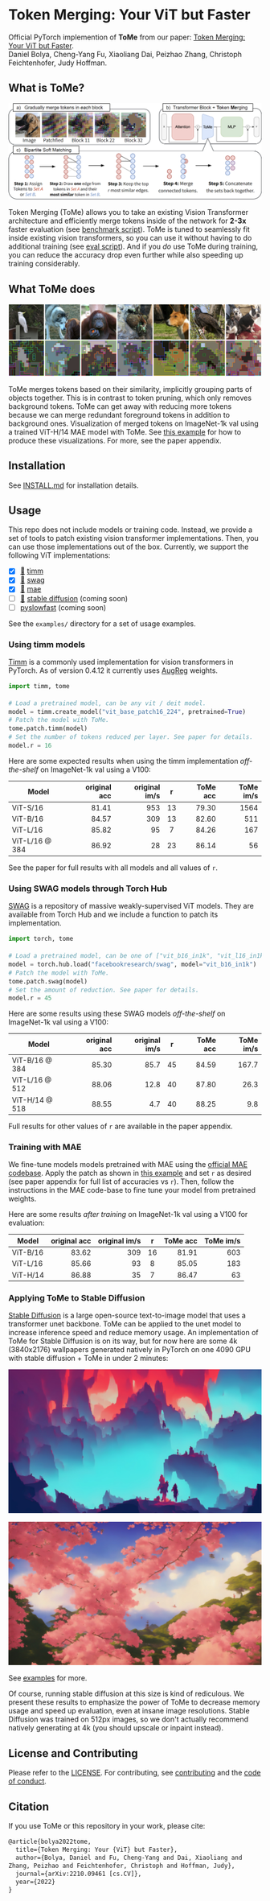 # Token Merging: Your ViT but Faster

Official PyTorch implemention of **ToMe** from our paper: [Token Merging: Your ViT but Faster](https://arxiv.org/abs/2210.09461).  
Daniel Bolya, Cheng-Yang Fu, Xiaoliang Dai, Peizhao Zhang, Christoph Feichtenhofer, Judy Hoffman.

## What is ToMe?
![ToMe Concept Figure](examples/images/concept_figure.png)

Token Merging (ToMe) allows you to take an existing Vision Transformer architecture and efficiently merge tokens inside of the network for **2-3x** faster evaluation (see [benchmark script](examples/1_benchmark_timm.ipynb)). ToMe is tuned to seamlessly fit inside existing vision transformers, so you can use it without having to do additional training (see [eval script](examples/0_validation_timm.ipynb)). And if you *do* use ToMe during training, you can reduce the accuracy drop even further while also speeding up training considerably.

## What ToMe does

![ToMe Visualization](examples/images/image_vis.png)

ToMe merges tokens based on their similarity, implicitly grouping parts of objects together. This is in contrast to token pruning, which only removes background tokens. ToMe can get away with reducing more tokens because we can merge redundant foreground tokens in addition to background ones. Visualization of merged tokens on ImageNet-1k val using a trained ViT-H/14 MAE model with ToMe. See [this example](examples/2_visualization_timm.ipynb) for how to produce these visualizations. For more, see the paper appendix.


## Installation
See [INSTALL.md](INSTALL.md) for installation details.


## Usage

This repo does not include models or training code. Instead, we provide a set of tools to patch existing vision transformer implementations. Then, you can use those implementations out of the box. Currently, we support the following ViT implementations:
 - [x] [🔗](#using-timm-models) [timm](https://github.com/rwightman/pytorch-image-models)
 - [x] [🔗](#using-swag-models-through-torch-hub) [swag](https://github.com/facebookresearch/SWAG)
 - [x] [🔗](#training-with-mae) [mae](https://github.com/facebookresearch/mae)
 - [ ] [🔗](#applying-tome-to-stable-diffusion) [stable diffusion](https://github.com/CompVis/stable-diffusion) (coming soon)
 - [ ] [pyslowfast](https://github.com/facebookresearch/SlowFast) (coming soon)

See the `examples/` directory for a set of usage examples.

### Using timm models

[Timm](https://github.com/rwightman/pytorch-image-models) is a commonly used implementation for vision transformers in PyTorch. As of version 0.4.12 it currently uses [AugReg](https://github.com/google-research/vision_transformer) weights.

```py
import timm, tome

# Load a pretrained model, can be any vit / deit model.
model = timm.create_model("vit_base_patch16_224", pretrained=True)
# Patch the model with ToMe.
tome.patch.timm(model)
# Set the number of tokens reduced per layer. See paper for details.
model.r = 16
```

Here are some expected results when using the timm implementation *off-the-shelf* on ImageNet-1k val using a V100:

| Model          | original acc | original im/s |  r | ToMe acc | ToMe im/s |
|----------------|-------------:|--------------:|:--:|---------:|----------:|
| ViT-S/16       |        81.41 |           953 | 13 |    79.30 |      1564 |
| ViT-B/16       |        84.57 |           309 | 13 |    82.60 |       511 |
| ViT-L/16       |        85.82 |            95 |  7 |    84.26 |       167 |
| ViT-L/16 @ 384 |        86.92 |            28 | 23 |    86.14 |        56 |

See the paper for full results with all models and all values of `r`.


### Using SWAG models through Torch Hub

[SWAG](https://github.com/facebookresearch/SWAG) is a repository of massive weakly-supervised ViT models. They are available from Torch Hub and we include a function to patch its implementation.

```py
import torch, tome

# Load a pretrained model, can be one of ["vit_b16_in1k", "vit_l16_in1k", or "vit_h14_in1k"].
model = torch.hub.load("facebookresearch/swag", model="vit_b16_in1k")
# Patch the model with ToMe.
tome.patch.swag(model)
# Set the amount of reduction. See paper for details.
model.r = 45
```

Here are some results using these SWAG models *off-the-shelf* on ImageNet-1k val using a V100:

| Model          | original acc | original im/s |  r | ToMe acc | ToMe im/s |
|----------------|-------------:|--------------:|:--:|---------:|----------:|
| ViT-B/16 @ 384 |        85.30 |          85.7 | 45 |    84.59 |     167.7 |
| ViT-L/16 @ 512 |        88.06 |          12.8 | 40 |    87.80 |      26.3 |
| ViT-H/14 @ 518 |        88.55 |           4.7 | 40 |    88.25 |       9.8 |

Full results for other values of `r` are available in the paper appendix.


### Training with MAE

We fine-tune models models pretrained with MAE using the [official MAE codebase](https://github.com/facebookresearch/mae). Apply the patch as shown in [this example](examples/4_example_mae.py) and set `r` as desired (see paper appendix for full list of accuracies vs `r`). Then, follow the instructions in the MAE code-base to fine tune your model from pretrained weights.

Here are some results *after training* on ImageNet-1k val using a V100 for evaluation:

| Model          | original acc | original im/s |  r | ToMe acc | ToMe im/s |
|----------------|-------------:|--------------:|:--:|---------:|----------:|
| ViT-B/16       |        83.62 |           309 | 16 |    81.91 |       603 |
| ViT-L/16       |        85.66 |            93 |  8 |    85.05 |       183 |
| ViT-H/14       |        86.88 |            35 |  7 |    86.47 |        63 |


### Applying ToMe to Stable Diffusion

[Stable Diffusion](https://github.com/CompVis/stable-diffusion) is a large open-source text-to-image model that uses a transformer unet backbone. ToMe can be applied to the unet model to increase inference speed and reduce memory usage. An implementation of ToMe for Stable Diffusion is on its way, but for now here are some 4k (3840x2176) wallpapers generated natively in PyTorch on one 4090 GPU with stable diffusion + ToMe in under 2 minutes:

![Old World Wallpaper](examples/images/wallpapers/old_world.jpg)

![Cherry Blossoms Wallpaper](examples/images/wallpapers/cherry_blossoms.jpg)

See [examples](examples/images/wallpapers/) for more.

Of course, running stable diffusion at this size is kind of rediculous. We present these results to emphasize the power of ToMe to decrease memory usage and speed up evaluation, even at insane image resolutions. Stable Diffusion was trained on 512px images, so we don't actually recommend natively generating at 4k (you should upscale or inpaint instead).

## License and Contributing

Please refer to the [LICENSE](LICENSE). For contributing, see [contributing](CONTRIBUTING.md) and the [code of conduct](CODE_OF_CONDUCT.md).

## Citation
If you use ToMe or this repository in your work, please cite:
```
@article{bolya2022tome,
  title={Token Merging: Your {ViT} but Faster},
  author={Bolya, Daniel and Fu, Cheng-Yang and Dai, Xiaoliang and Zhang, Peizhao and Feichtenhofer, Christoph and Hoffman, Judy},
  journal={arXiv:2210.09461 [cs.CV]},
  year={2022}
}
```
